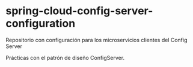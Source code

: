 # spring-cloud-config-server-configuration
Repositorio con configuración para los microservicios clientes del Config Server


Prácticas con el patrón de diseño ConfigServer.
